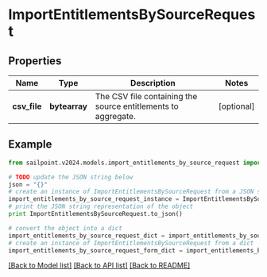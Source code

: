 # ImportEntitlementsBySourceRequest


## Properties

Name | Type | Description | Notes
------------ | ------------- | ------------- | -------------
**csv_file** | **bytearray** | The CSV file containing the source entitlements to aggregate. | [optional] 

## Example

```python
from sailpoint.v2024.models.import_entitlements_by_source_request import ImportEntitlementsBySourceRequest

# TODO update the JSON string below
json = "{}"
# create an instance of ImportEntitlementsBySourceRequest from a JSON string
import_entitlements_by_source_request_instance = ImportEntitlementsBySourceRequest.from_json(json)
# print the JSON string representation of the object
print ImportEntitlementsBySourceRequest.to_json()

# convert the object into a dict
import_entitlements_by_source_request_dict = import_entitlements_by_source_request_instance.to_dict()
# create an instance of ImportEntitlementsBySourceRequest from a dict
import_entitlements_by_source_request_form_dict = import_entitlements_by_source_request.from_dict(import_entitlements_by_source_request_dict)
```
[[Back to Model list]](../README.md#documentation-for-models) [[Back to API list]](../README.md#documentation-for-api-endpoints) [[Back to README]](../README.md)



